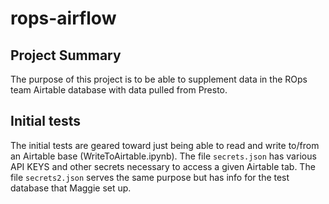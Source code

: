 # rops-airflow

## Project Summary
The purpose of this project is to be able to supplement data in the ROps team Airtable database with data pulled from Presto.  

## Initial tests
The initial tests are geared toward just being able to read and write to/from an Airtable base (WriteToAirtable.ipynb).  The file `secrets.json` has various API KEYS and other secrets necessary to access a given Airtable tab.  The file `secrets2.json` serves the same purpose but has info for the test database that Maggie set up.

